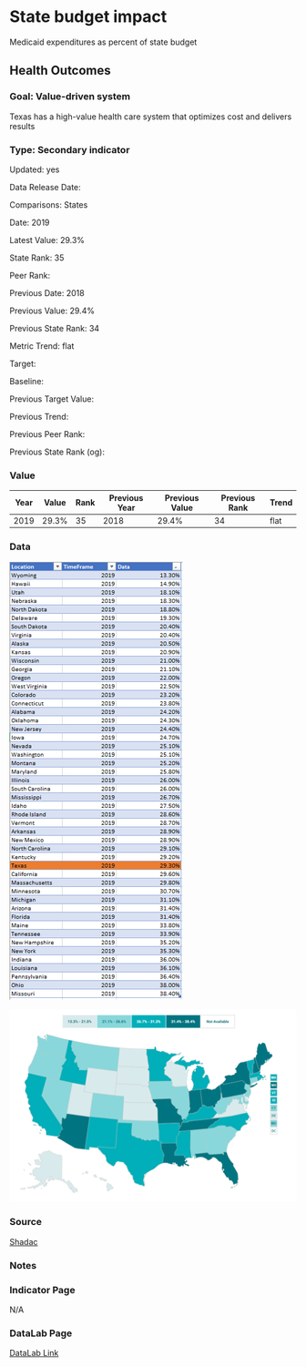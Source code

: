 # State budget impact


Medicaid expenditures as percent of state budget

## Health Outcomes

### Goal: Value-driven system

Texas has a high-value health care system that optimizes cost and delivers results

### Type: Secondary indicator

Updated: yes

Data Release Date: 


Comparisons: States

Date: 2019

Latest Value: 29.3% 

State Rank: 35

Peer Rank: 

Previous Date: 2018

Previous Value: 29.4%

Previous State Rank: 34

Metric Trend: flat

Target: 

Baseline: 

Previous Target Value: 

Previous Trend: 

Previous Peer Rank: 

Previous State Rank (og): 

### Value

|Year         |  Value      | Rank        | Previous Year| Previous Value | Previous Rank  | Trend| 
| ----------- | ----------- | ----------- | ----------- | ----------- | ----------- | -----------|
|    2019    |    29.3%      |     35      |     2018    |    29.4%      |    34      |   flat      |

### Data

![data](./data_medicaid.PNG)

![map](./map_medicaid.PNG)


### Source

[Shadac](http://statehealthcompare.shadac.org/map/103/medicaid-expenses-as-a-percent-of-state-budgets#a/27/140)

### Notes



### Indicator Page

N/A

### DataLab Page

[DataLab Link](https://datalab.texas2036.org/rfrnamd/u-s-budget-expenditure-by-states?accesskey=wpraajc)